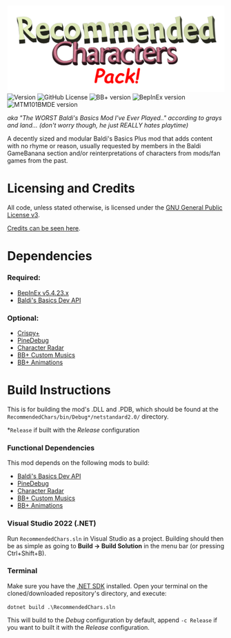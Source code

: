 ![Recommended Characters Pack](Info/logo.png)
![Version](https://img.shields.io/badge/version-1.2-purple) ![GitHub License](https://img.shields.io/github/license/uncertainluei/BaldiPlus-RecommendedChars)
![BB+ version](https://img.shields.io/badge/bb+-0.11-69C12E?color=green) ![BepInEx version](https://img.shields.io/badge/bepinex-5.4.23-69C12E?color=yellow&link=https://github.com/BepInEx/BepInEx/releases/tag/v5.4.23.3) ![MTM101BMDE version](https://img.shields.io/badge/mtm101bmde-7.0.1.1-69C12E?color=red&link=https://gamebanana.com/mods/383711)

*aka "The WORST Baldi's Basics Mod I've Ever Played.." according to grays and land... (don't worry though, he just REALLY hates playtime)*

A decently sized and modular Baldi's Basics Plus mod that adds content with no rhyme or reason, usually requested by members in the Baldi GameBanana section and/or reinterpretations of characters from mods/fan games from the past.

# Licensing and Credits
All code, unless stated otherwise, is licensed under the [GNU General Public License v3](LICENSE).

[Credits can be seen here](CREDITS.md).

# Dependencies

### Required:
- [BepInEx v5.4.23.x](https://github.com/BepInEx/BepInEx/releases)
- [Baldi's Basics Dev API](https://gamebanana.com/mods/383711)

### Optional:
- [Crispy+](https://gamebanana.com/mods/529314)
- [PineDebug](https://gamebanana.com/mods/542418)
- [Character Radar](https://gamebanana.com/mods/321209)
- [BB+ Custom Musics](https://gamebanana.com/mods/527812)
- [BB+ Animations](https://gamebanana.com/mods/503644)

# Build Instructions
This is for building the mod's .DLL and .PDB, which should be found at the `RecommendedChars/bin/Debug*/netstandard2.0/` directory.

\*`Release` if built with the *Release* configuration

### Functional Dependencies
This mod depends on the following mods to build:

- [Baldi's Basics Dev API](https://gamebanana.com/mods/383711)
- [PineDebug](https://gamebanana.com/mods/542418)
- [Character Radar](https://gamebanana.com/mods/321209)
- [BB+ Custom Musics](https://gamebanana.com/mods/527812)
- [BB+ Animations](https://gamebanana.com/mods/503644)

### Visual Studio 2022 (.NET)
Run `RecommendedChars.sln` in Visual Studio as a project. Building should then be as simple as going to **Build -> Build Solution** in the menu bar (or pressing Ctrl+Shift+B).

### Terminal
Make sure you have the [.NET SDK](https://dotnet.microsoft.com/en-us/download) installed. Open your terminal on the cloned/downloaded repository's directory, and execute:

`dotnet build .\RecommendedChars.sln`

This will build to the *Debug* configuration by default, append `-c Release` if you want to built it with the *Release* configuration.